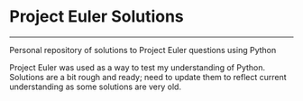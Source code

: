 # Project Euler Solutions
---

Personal repository of solutions to Project Euler questions using Python

Project Euler was used as a way to test my understanding of Python. Solutions are a bit rough and ready; need to update them to reflect current understanding as some solutions are very old.
